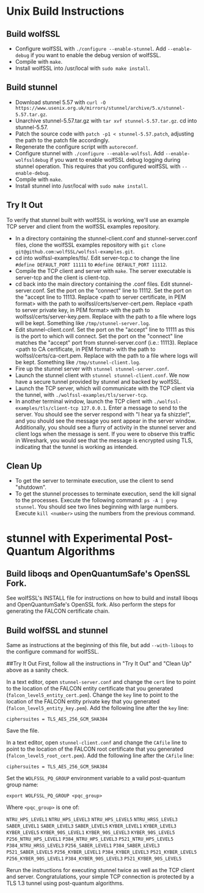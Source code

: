 # Unix Build Instructions

## Build wolfSSL
+ Configure wolfSSL with `./configure --enable-stunnel`. Add `--enable-debug` if you want to enable the debug version of wolfSSL.
+ Compile with `make`.
+ Install wolfSSL into /usr/local with `sudo make install`.

## Build stunnel
+ Download stunnel 5.57 with `curl -O https://www.usenix.org.uk/mirrors/stunnel/archive/5.x/stunnel-5.57.tar.gz`.
+ Unarchive stunnel-5.57.tar.gz with `tar xvf stunnel-5.57.tar.gz`. cd into stunnel-5.57.
+ Patch the source code with `patch -p1 < stunnel-5.57.patch`, adjusting the path to the patch file accordingly.
+ Regenerate the configure script with `autoreconf`.
+ Configure stunnel with `./configure --enable-wolfssl`. Add `--enable-wolfssldebug` if you want to enable wolfSSL debug logging during stunnel operation. This requires that you configured wolfSSL with `--enable-debug`.
+ Compile with `make`.
+ Install stunnel into /usr/local with `sudo make install`.

## Try It Out
To verify that stunnel built with wolfSSL is working, we'll use an example TCP server and client from the wolfSSL examples repository.

+ In a directory containing the stunnel-client.conf and stunnel-server.conf files, clone the wolfSSL examples repository with `git clone git@github.com:wolfSSL/wolfssl-examples.git`.
+ cd into wolfssl-examples/tls/. Edit server-tcp.c to change the line `#define DEFAULT_PORT 11111` to `#define DEFAULT_PORT 11112`.
+ Compile the TCP client and server with `make`. The server executable is server-tcp and the client is client-tcp.
+ cd back into the main directory containing the .conf files. Edit stunnel-server.conf. Set the port on the "connect" line to 11112. Set the port on the "accept line to 11113. Replace <path to server certificate, in PEM format> with the path to wolfssl/certs/server-cert.pem. Replace <path to server private key, in PEM format> with the path to wolfssl/certs/server-key.pem. Replace <path to log file> with the path to a file where logs will be kept. Something like `/tmp/stunnel-server.log`.
+ Edit stunnel-client.conf. Set the port on the "accept" line to 11111 as this is the port to which will connect. Set the port on the "connect" line matches the "accept" port from stunnel-server.conf (i.e.: 11113). Replace <path to CA certificate, in PEM format> with the path to wolfssl/certs/ca-cert.pem. Replace <path to log file> with the path to a file where logs will be kept. Something like `/tmp/stunnel-client.log`.
+ Fire up the stunnel server with `stunnel stunnel-server.conf`.
+ Launch the stunnel client with `stunnel stunnel-client.conf`. We now have a secure tunnel provided by stunnel and backed by wolfSSL.
+ Launch the TCP server, which will communicate with the TCP client via the tunnel, with `./wolfssl-examples/tls/server-tcp`.
+ In another terminal window, launch the TCP client with `./wolfssl-examples/tls/client-tcp 127.0.0.1`. Enter a message to send to the server. You should see the server respond with "I hear ya fa shizzle!", and you should see the message you sent appear in the server window. Additionally, you should see a flurry of activity in the stunnel server and client logs when the message is sent. If you were to observe this traffic in Wireshark, you would see that the message is encrypted using TLS, indicating that the tunnel is working as intended.

## Clean Up
+ To get the server to terminate execution, use the client to send "shutdown".
+ To get the stunnel processes to terminate execution, send the kill signal to the processes. Execute the following command: `ps -A | grep stunnel`. You should see two lines beginning with large numbers. Execute `kill <number>` using the numbers from the previous command.

# stunnel with Experimental Post-Quantum Algorithms

## Build liboqs and OpenQuantumSafe's OpenSSL Fork.
See wolfSSL's INSTALL file for instructions on how to build and install liboqs and OpenQuantumSafe's OpenSSL fork. Also perform the steps for generating the FALCON certificate chain.

## Build wolfSSL and stunnel
Same as instructions at the beginning of this file, but add `--with-liboqs` to the configure command for wolfSSL.

##Try It Out
First, follow all the instructions in "Try It Out" and "Clean Up" above as a sanity check.

In a text editor, open `stunnel-server.conf` and change the `cert` line to point to the location of the FALCON entity certificate that you generated (`falcon_level5_entity_cert.pem`). Change the `key` line to point to the location of the FALCON entity private key that you generated (`falcon_level5_entity_key.pem`). Add the following line after the `key` line:

```
ciphersuites = TLS_AES_256_GCM_SHA384
```

Save the file.

In a text editor, open `stunnel-client.conf` and change the `CAfile` line to point to the location of the FALCON root certificate that you generated (`falcon_level5_root_cert.pem`). Add the following line after the `CAfile` line:

```
ciphersuites = TLS_AES_256_GCM_SHA384
```

Set the `WOLFSSL_PQ_GROUP` environment variable to a valid post-quantum group name:

```
export WOLFSSL_PQ_GROUP <pqc_group>
```

Where `<pqc_group>` is one of:

`NTRU_HPS_LEVEL1`
`NTRU_HPS_LEVEL3`
`NTRU_HPS_LEVEL5`
`NTRU_HRSS_LEVEL3`
`SABER_LEVEL1`
`SABER_LEVEL3`
`SABER_LEVEL5`
`KYBER_LEVEL1`
`KYBER_LEVEL3`
`KYBER_LEVEL5`
`KYBER_90S_LEVEL1`
`KYBER_90S_LEVEL3`
`KYBER_90S_LEVEL5`
`P256_NTRU_HPS_LEVEL1`
`P384_NTRU_HPS_LEVEL3`
`P521_NTRU_HPS_LEVEL5`
`P384_NTRU_HRSS_LEVEL3`
`P256_SABER_LEVEL1`
`P384_SABER_LEVEL3`
`P521_SABER_LEVEL5`
`P256_KYBER_LEVEL1`
`P384_KYBER_LEVEL3`
`P521_KYBER_LEVEL5`
`P256_KYBER_90S_LEVEL1`
`P384_KYBER_90S_LEVEL3`
`P521_KYBER_90S_LEVEL5`

Rerun the instructions for executing stunnel twice as well as the TCP client and server. Congratulations, your simple TCP connection is protected by a TLS 1.3 tunnel using post-quantum algorithms.
